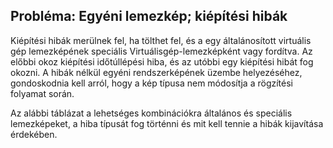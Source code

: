 ## <a name="issue-custom-image-provisioning-errors"></a>Probléma: Egyéni lemezkép; kiépítési hibák
Kiépítési hibák merülnek fel, ha tölthet fel, és a egy általánosított virtuális gép lemezképének speciális Virtuálisgép-lemezképként vagy fordítva. Az előbbi okoz kiépítési időtúllépési hiba, és az utóbbi egy kiépítési hibát fog okozni. A hibák nélkül egyéni rendszerképének üzembe helyezéséhez, gondoskodnia kell arról, hogy a kép típusa nem módosítja a rögzítési folyamat során.

Az alábbi táblázat a lehetséges kombinációkra általános és speciális lemezképeket, a hiba típusát fog történni és mit kell tennie a hibák kijavítása érdekében.


